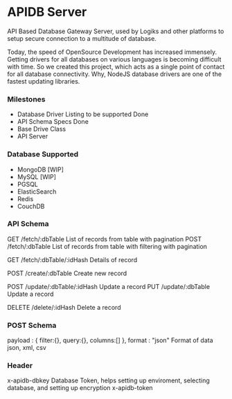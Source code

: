 # APIDB Server

API Based Database Gateway Server, used by Logiks and other platforms to setup secure connection to a multitude of database.

Today, the speed of OpenSource Development has increased immensely. Getting drivers for all databases on various languages is becoming difficult with time. So we created this project, which acts as a single point of contact for all database connectivity. Why, NodeJS database drivers are one of the fastest updating libraries.


### Milestones
+ Database Driver Listing to be supported                       Done
+ API Schema Specs                                              Done
+ Base Drive Class                                              
+ API Server                                                    


### Database Supported
+ MongoDB   [WIP]
+ MySQL     [WIP]
+ PGSQL
+ ElasticSearch
+ Redis
+ CouchDB


### API Schema
GET /fetch/:dbTable                                             List of records from table with pagination
POST /fetch/:dbTable                                            List of records from table with filtering with pagination

GET /fetch/:dbTable/:idHash                                     Details of record

POST /create/:dbTable                                           Create new record

POST /update/:dbTable/:idHash                                   Update a record
PUT /update/:dbTable                                            Update a record

DELETE /delete/:idHash                                          Delete a record


### POST Schema
payload : {
    filter:{},
    query:{},
    columns:[]
},
format : "json"                                                 Format of data json, xml, csv



### Header
x-apidb-dbkey       Database Token, helps setting up enviroment, selecting database, and setting up encryption
x-apidb-token

